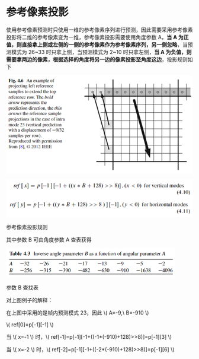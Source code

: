 # 参考像素投影

使用参考像素预测时只使用一维的参考像素序列进行预测，因此需要采用参考像素投影将二维的参考像素变为一维，参考像素投影需要使用角度参数 A，**当 A 为正值，则直接拿上侧或左侧的一侧的参考像素作为参考像素序列，另一侧忽略**，当预测模式为 26~33 时只拿上侧，当预测模式为 2~10 时只拿左侧，**当 A 为负值，则需要拿两边的像素，根据选择的角度将另一边的像素投影至角度这边**，投影规则如下

![3_4_参考像素投影_0](<markdown_images/3_4_参考像素投影_0.png>)

![3_4_参考像素投影_1](<markdown_images/3_4_参考像素投影_1.png>)

参考像素投影规则

其中参数 B 可由角度参数 A 查表获得

![3_4_参考像素投影_2](<markdown_images/3_4_参考像素投影_2.png>)

参数 B 查找表

对上图例子的解释：

在上图中采用的是帧内预测模式 23，因此 \\( A=-9,\ B=-910 \\)

\\( ref[0]=p[-1][-1] \\)

当 \\( x=-1 \\) 时，\\(  ref[-1]=p[-1][-1+((-1*(-910)+128)>>8)]=p[-1][3]  \\)

当 \\( x=-2 \\) 时，\\( ref[-2]=p[-1][-1+((-2*(-910)+128)>>8)]=p[-1][6] \\)
